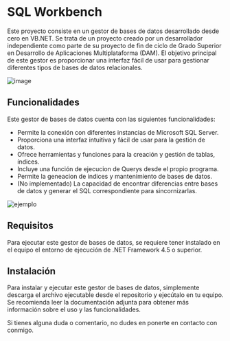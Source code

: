 # SQL Workbench

Este proyecto consiste en un gestor de bases de datos desarrollado desde cero en VB.NET. Se trata de un proyecto creado por un desarrollador independiente como parte de su proyecto de fin de ciclo de Grado Superior en Desarrollo de Aplicaciones Multiplataforma (DAM). El objetivo principal de este gestor es proporcionar una interfaz fácil de usar para gestionar diferentes tipos de bases de datos relacionales.


![image](https://github.com/carlos1798/SQLServerWorkbench/assets/24571992/da0ba14f-5ba0-413f-9476-f80eda49bddb)

## Funcionalidades

Este gestor de bases de datos cuenta con las siguientes funcionalidades:

- Permite la conexión con diferentes instancias de Microsoft SQL Server.
- Proporciona una interfaz intuitiva y fácil de usar para la gestión de datos.
- Ofrece herramientas y funciones para la creación y gestión de tablas, índices.
- Incluye una función de ejecucion de Querys desde el propio programa.
- Permite la geneacion de indices y mantenimiento de bases de datos.
- (No implementado) La capacidad de encontrar diferencias entre bases de datos y generar el SQL correspondiente para sincornizarlas.

![ejemplo](https://user-images.githubusercontent.com/24571992/235433912-3fba9ff0-53a9-418d-9bae-3e6c6e2e8be4.PNG)

## Requisitos

Para ejecutar este gestor de bases de datos, se requiere tener instalado en el equipo el entorno de ejecución de .NET Framework 4.5 o superior.

## Instalación

Para instalar y ejecutar este gestor de bases de datos, simplemente descarga el archivo ejecutable desde el repositorio y ejecútalo en tu equipo. Se recomienda leer la documentación adjunta para obtener más información sobre el uso y las funcionalidades.

 Si tienes alguna duda o comentario, no dudes en ponerte en contacto con conmigo.


